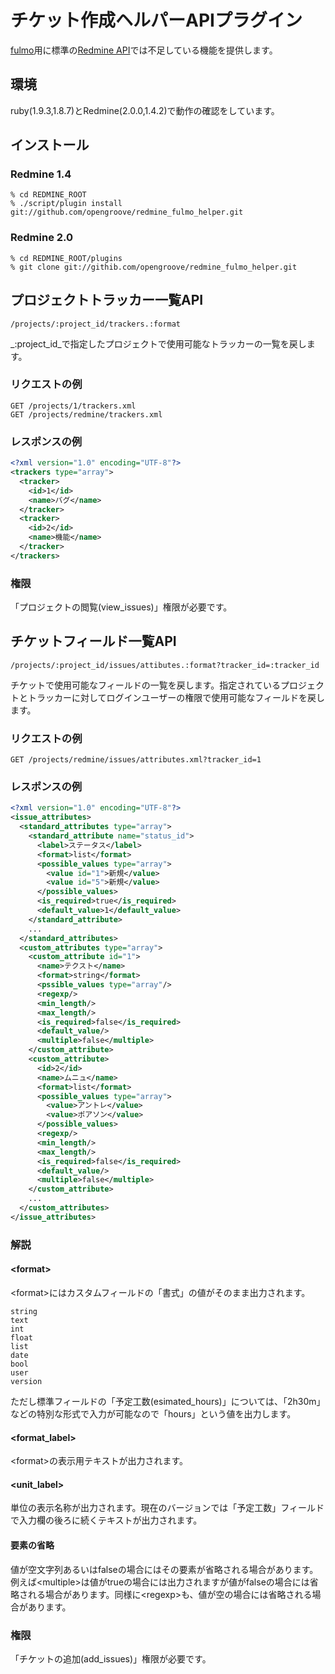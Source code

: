 # チケット作成ヘルパーAPIプラグイン
[fulmo](https://github.com/opengroove/fulmo)用に標準の[Redmine API](http://www.redmine.org/projects/redmine/wiki/Rest_api)では不足している機能を提供します。

## 環境
ruby(1.9.3,1.8.7)とRedmine(2.0.0,1.4.2)で動作の確認をしています。


## インストール
### Redmine 1.4
```
% cd REDMINE_ROOT
% ./script/plugin install git://github.com/opengroove/redmine_fulmo_helper.git
```

### Redmine 2.0
```
% cd REDMINE_ROOT/plugins
% git clone git://githib.com/opengroove/redmine_fulmo_helper.git 
```


## プロジェクトトラッカー一覧API
```
/projects/:project_id/trackers.:format
```

_:project_id_で指定したプロジェクトで使用可能なトラッカーの一覧を戻します。

### リクエストの例
```
GET /projects/1/trackers.xml
GET /projects/redmine/trackers.xml
```

### レスポンスの例
```xml
<?xml version="1.0" encoding="UTF-8"?>
<trackers type="array">
  <tracker>
    <id>1</id>
    <name>バグ</name>
  </tracker>
  <tracker>
    <id>2</id>
    <name>機能</name>
  </tracker>
</trackers>
```

### 権限
「プロジェクトの閲覧(view_issues)」権限が必要です。

## チケットフィールド一覧API
```
/projects/:project_id/issues/attibutes.:format?tracker_id=:tracker_id
```

チケットで使用可能なフィールドの一覧を戻します。指定されているプロジェクトとトラッカーに対してログインユーザーの権限で使用可能なフィールドを戻します。

### リクエストの例
```
GET /projects/redmine/issues/attributes.xml?tracker_id=1
```

### レスポンスの例
```xml
<?xml version="1.0" encoding="UTF-8"?>
<issue_attributes>
  <standard_attributes type="array">
    <standard_attribute name="status_id">
      <label>ステータス</label>
      <format>list</format>
      <possible_values type="array">
        <value id="1">新規</value>
        <value id="5">新規</value>
      </possible_values>
      <is_required>true</is_required>
      <default_value>1</default_value>
    </standard_attribute>
    ...
  </standard_attributes>
  <custom_attributes type="array">
    <custom_attribute id="1">
      <name>テクスト</name>
      <format>string</format>
      <pssible_values type="array"/>
      <regexp/>
      <min_length/>
      <max_length/>
      <is_required>false</is_required>
      <default_value/>
      <multiple>false</multiple>
    </custom_attribute>
    <custom_attribute>    
      <id>2</id>
      <name>ムニュ</name>
      <format>list</format>
      <possible_values type="array">
        <value>アントレ</value>
        <value>ポアソン</value>
      </possible_values>
      <regexp/>
      <min_length/>
      <max_length/>
      <is_required>false</is_required>
      <default_value/>
      <multiple>false</multiple>
    </custom_attribute>
    ...
  </custom_attributes>
</issue_attributes>
```
 
### 解説
#### \<format\>
\<format\>にはカスタムフィールドの「書式」の値がそのまま出力されます。
```
string
text
int
float
list
date
bool
user
version
```
ただし標準フィールドの「予定工数(esimated_hours)」については、「2h30m」などの特別な形式で入力が可能なので「hours」という値を出力します。

#### \<format_label\>
\<format\>の表示用テキストが出力されます。

#### \<unit_label\>
単位の表示名称が出力されます。現在のバージョンでは「予定工数」フィールドで入力欄の後ろに続くテキストが出力されます。

#### 要素の省略
値が空文字列あるいはfalseの場合にはその要素が省略される場合があります。例えば\<multiple\>は値がtrueの場合には出力されますが値がfalseの場合には省略される場合があります。同様に\<regexp\>も、値が空の場合には省略される場合があります。

### 権限
「チケットの追加(add_issues)」権限が必要です。
